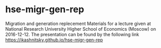 # hse-migr-gen-rep
Migration and generation replecement
Materials for a lecture given at National Research University Higher School of Economics (Moscow) on 2016-12-12.
The presentation can be found by the following link
https://ikashnitsky.github.io/hse-migr-gen-rep
